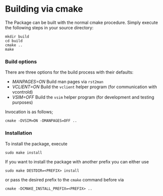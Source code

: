 # Building via cmake

The Package can be built with the normal cmake procedure. Simply execute the following steps in your source directory:

```
mkdir build
cd build
cmake ..
make
```

### Build options

There are three options for the build process with their defaults:

* _MANPAGES=ON_ Build man pages via `rst2man`
* _VCLIENT=ON_  Build the `vclient` helper program (for communication with vcontrold)
* _VSIM=OFF_ Build the `vsim` helper program (for development and testing purposes)

Invocation is as follows;

```
cmake -DVSIM=ON -DMANPAGES=OFF ..
```

### Installation

To install the package, execute
```
sudo make install
```
If you want to install the package with another prefix you can either use
```
sudo make DESTDIR=<PREFIX> install
```
or pass the desired prefix to the `cmake` command before via
```
cmake -DCMAKE_INSTALL_PREFIX=<PREFIX> ..
```

